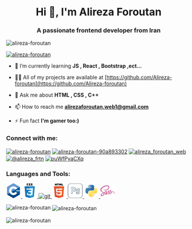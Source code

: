 <h1 align="center">Hi 👋, I'm Alireza Foroutan</h1>
<h3 align="center">A passionate frontend developer from Iran</h3>

<p align="left"> <img src="https://komarev.com/ghpvc/?username=alireza-foroutan&label=Profile%20views&color=0e75b6&style=flat" alt="alireza-foroutan" /> </p>

<p align="left"> <a href="https://github.com/ryo-ma/github-profile-trophy"><img src="https://github-profile-trophy.vercel.app/?username=alireza-foroutan" alt="alireza-foroutan" /></a> </p>

- 🌱 I’m currently learning **JS , React , Bootstrap ,ect...**

- 👨‍💻 All of my projects are available at [https://github.com/Alireza-foroutan](https://github.com/Alireza-foroutan)

- 💬 Ask me about **HTML , CSS , C++**

- 📫 How to reach me **alirezaforoutan.web1@gmail.com**

- ⚡ Fun fact **I'm gamer too:)**

<h3 align="left">Connect with me:</h3>
<p align="left">
<a href="https://codepen.io/alireza-foroutan" target="blank"><img align="center" src="https://raw.githubusercontent.com/rahuldkjain/github-profile-readme-generator/master/src/images/icons/Social/codepen.svg" alt="alireza-foroutan" height="30" width="40" /></a>
<a href="https://linkedin.com/in/alireza-foroutan-90a893302" target="blank"><img align="center" src="https://raw.githubusercontent.com/rahuldkjain/github-profile-readme-generator/master/src/images/icons/Social/linked-in-alt.svg" alt="alireza-foroutan-90a893302" height="30" width="40" /></a>
<a href="https://instagram.com/alireza_foroutan_web" target="blank"><img align="center" src="https://raw.githubusercontent.com/rahuldkjain/github-profile-readme-generator/master/src/images/icons/Social/instagram.svg" alt="alireza_foroutan_web" height="30" width="40" /></a>
<a href="https://www.youtube.com/c/@alireza_frtn" target="blank"><img align="center" src="https://raw.githubusercontent.com/rahuldkjain/github-profile-readme-generator/master/src/images/icons/Social/youtube.svg" alt="@alireza_frtn" height="30" width="40" /></a>
<a href="https://discord.gg/puWfPyaCXq" target="blank"><img align="center" src="https://raw.githubusercontent.com/rahuldkjain/github-profile-readme-generator/master/src/images/icons/Social/discord.svg" alt="puWfPyaCXq" height="30" width="40" /></a>
</p>

<h3 align="left">Languages and Tools:</h3>
<p align="left"> <a href="https://www.w3schools.com/cpp/" target="_blank" rel="noreferrer"> <img src="https://raw.githubusercontent.com/devicons/devicon/master/icons/cplusplus/cplusplus-original.svg" alt="cplusplus" width="40" height="40"/> </a> <a href="https://www.w3schools.com/css/" target="_blank" rel="noreferrer"> <img src="https://raw.githubusercontent.com/devicons/devicon/master/icons/css3/css3-original-wordmark.svg" alt="css3" width="40" height="40"/> </a> <a href="https://git-scm.com/" target="_blank" rel="noreferrer"> <img src="https://www.vectorlogo.zone/logos/git-scm/git-scm-icon.svg" alt="git" width="40" height="40"/> </a> <a href="https://www.w3.org/html/" target="_blank" rel="noreferrer"> <img src="https://raw.githubusercontent.com/devicons/devicon/master/icons/html5/html5-original-wordmark.svg" alt="html5" width="40" height="40"/> </a> <a href="https://www.photoshop.com/en" target="_blank" rel="noreferrer"> <img src="https://raw.githubusercontent.com/devicons/devicon/master/icons/photoshop/photoshop-line.svg" alt="photoshop" width="40" height="40"/> </a> <a href="https://www.python.org" target="_blank" rel="noreferrer"> <img src="https://raw.githubusercontent.com/devicons/devicon/master/icons/python/python-original.svg" alt="python" width="40" height="40"/> </a> <a href="https://sass-lang.com" target="_blank" rel="noreferrer"> <img src="https://raw.githubusercontent.com/devicons/devicon/master/icons/sass/sass-original.svg" alt="sass" width="40" height="40"/> </a> </p>

<p><img align="left" src="https://github-readme-stats.vercel.app/api/top-langs?username=alireza-foroutan&show_icons=true&locale=en&layout=compact" alt="alireza-foroutan" /></p>

<p>&nbsp;<img align="center" src="https://github-readme-stats.vercel.app/api?username=alireza-foroutan&show_icons=true&locale=en" alt="alireza-foroutan" /></p>

<p><img align="center" src="https://github-readme-streak-stats.herokuapp.com/?user=alireza-foroutan&" alt="alireza-foroutan" /></p>
